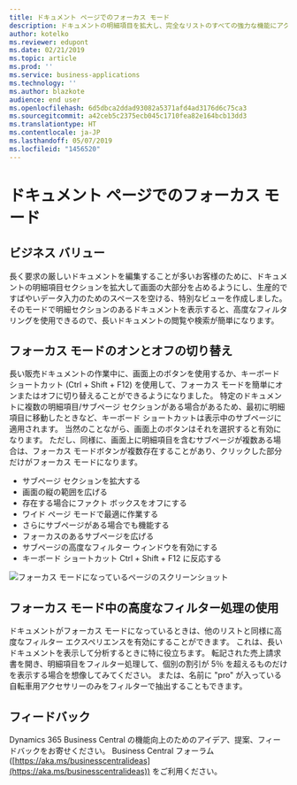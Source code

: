 ```yaml
---
title: ドキュメント ページでのフォーカス モード
description: ドキュメントの明細項目を拡大し、完全なリストのすべての強力な機能にアクセスします。
author: kotelko
ms.reviewer: edupont
ms.date: 02/21/2019
ms.topic: article
ms.prod: ''
ms.service: business-applications
ms.technology: ''
ms.author: blazkote
audience: end user
ms.openlocfilehash: 6d5dbca2ddad93082a5371afd4ad3176d6c75ca3
ms.sourcegitcommit: a42ceb5c2375ecb045c1710fea82e164bcb13dd3
ms.translationtype: HT
ms.contentlocale: ja-JP
ms.lasthandoff: 05/07/2019
ms.locfileid: "1456520"
---
```

# <a name="focus-mode-on-document-pages"></a>ドキュメント ページでのフォーカス モード

## <a name="business-value"></a>ビジネス バリュー
長く要求の厳しいドキュメントを編集することが多いお客様のために、ドキュメントの明細項目セクションを拡大して画面の大部分を占めるようにし、生産的ですばやいデータ入力のためのスペースを空ける、特別なビューを作成しました。 そのモードで明細セクションのあるドキュメントを表示すると、高度なフィルタリングを使用できるので、長いドキュメントの閲覧や検索が簡単になります。

## <a name="switching-focus-mode-on-and-off"></a>フォーカス モードのオンとオフの切り替え
長い販売ドキュメントの作業中に、画面上のボタンを使用するか、キーボード ショートカット (Ctrl + Shift + F12) を使用して、フォーカス モードを簡単にオンまたはオフに切り替えることができるようになりました。 特定のドキュメントに複数の明細項目/サブページ セクションがある場合があるため、最初に明細項目に移動したときなど、キーボード ショートカットは表示中のサブページに適用されます。 当然のことながら、画面上のボタンはそれを選択すると有効になります。 ただし、同様に、画面上に明細項目を含むサブページが複数ある場合は、フォーカス モードボタンが複数存在することがあり、クリックした部分だけがフォーカス モードになります。

- サブページ セクションを拡大する
- 画面の縦の範囲を広げる
- 存在する場合にファクト ボックスをオフにする
- ワイド ページ モードで最適に作業する
- さらにサブページがある場合でも機能する
- フォーカスのあるサブページを広げる
- サブページの高度なフィルター ウィンドウを有効にする
- キーボード ショートカット Ctrl + Shift + F12 に反応する

![フォーカス モードになっているページのスクリーンショット](media/focusmode2m.png "フォーカス モードになっているドキュメント ページ")

## <a name="using-advanced-filtering-while-in-focus-mode"></a>フォーカス モード中の高度なフィルター処理の使用

ドキュメントがフォーカス モードになっているときは、他のリストと同様に高度なフィルター エクスペリエンスを有効にすることができます。 これは、長いドキュメントを表示して分析するときに特に役立ちます。 転記された売上請求書を開き、明細項目をフィルター処理して、個別の割引が 5％ を超えるものだけを表示する場合を想像してみてください。 または、名前に "pro" が入っている自転車用アクセサリーのみをフィルターで抽出することもできます。

## <a name="tell-us-what-you-think"></a>フィードバック
Dynamics 365 Business Central の機能向上のためのアイデア、提案、フィードバックをお寄せください。 Business Central フォーラム ([https://aka.ms/businesscentralideas](https://aka.ms/businesscentralideas)) をご利用ください。
